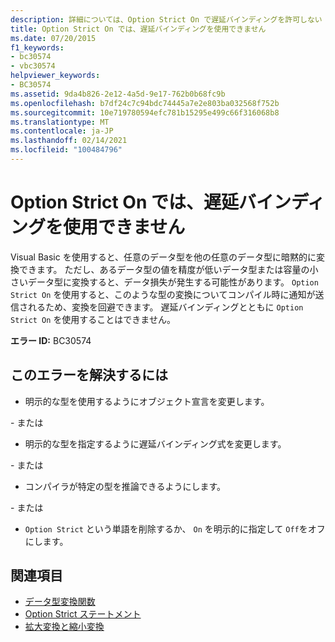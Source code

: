 ```yaml
---
description: 詳細については、Option Strict On で遅延バインディングを許可しない
title: Option Strict On では、遅延バインディングを使用できません
ms.date: 07/20/2015
f1_keywords:
- bc30574
- vbc30574
helpviewer_keywords:
- BC30574
ms.assetid: 9da4b826-2e12-4a5d-9e17-762b0b68fc9b
ms.openlocfilehash: b7df24c7c94bdc74445a7e2e803ba032568f752b
ms.sourcegitcommit: 10e719780594efc781b15295e499c66f316068b8
ms.translationtype: MT
ms.contentlocale: ja-JP
ms.lasthandoff: 02/14/2021
ms.locfileid: "100484796"
---
```

# <a name="option-strict-on-disallows-late-binding"></a>Option Strict On では、遅延バインディングを使用できません

Visual Basic を使用すると、任意のデータ型を他の任意のデータ型に暗黙的に変換できます。 ただし、あるデータ型の値を精度が低いデータ型または容量の小さいデータ型に変換すると、データ損失が発生する可能性があります。 `Option Strict On` を使用すると、このような型の変換についてコンパイル時に通知が送信されるため、変換を回避できます。 遅延バインディングとともに `Option Strict On` を使用することはできません。  

 **エラー ID:** BC30574  
  
## <a name="to-correct-this-error"></a>このエラーを解決するには  
  
- 明示的な型を使用するようにオブジェクト宣言を変更します。  
  
 \- または  
  
- 明示的な型を指定するように遅延バインディング式を変更します。  
  
 \- または  
  
- コンパイラが特定の型を推論できるようにします。  
  
 \- または  
  
- `Option Strict` という単語を削除するか、 `On` を明示的に指定して `Off`をオフにします。  
  
## <a name="see-also"></a>関連項目

- [データ型変換関数](../language-reference/functions/type-conversion-functions.md)
- [Option Strict ステートメント](../language-reference/statements/option-strict-statement.md)
- [拡大変換と縮小変換](../programming-guide/language-features/data-types/widening-and-narrowing-conversions.md)
